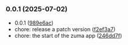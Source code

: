 ## <small>0.0.1 (2025-07-02)</small>

* 0.0.1 ([989e6ac](https://github.com/pauldvlp/zuma/commit/989e6ac))
* chore: release a patch version ([f2ef3a7](https://github.com/pauldvlp/zuma/commit/f2ef3a7))
* chore: the start of the zuma app ([246dd7f](https://github.com/pauldvlp/zuma/commit/246dd7f))



